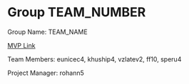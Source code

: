 # Group TEAM_NUMBER

Group Name: TEAM_NAME

[MVP Link](http://cs196.cs.illinois.edu)

Team Members: eunicec4, khuship4, vzlatev2, ff10, speru4

Project Manager: rohann5
